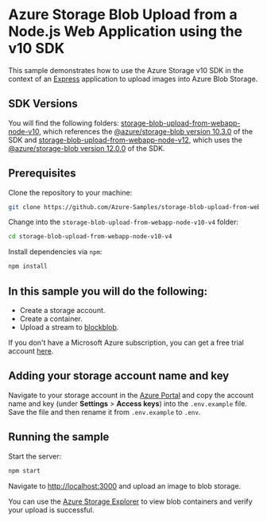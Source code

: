# Azure Storage Blob Upload from a Node.js Web Application using the v10 SDK

This sample demonstrates how to use the Azure Storage v10 SDK in the context of an [Express](https://expressjs.com/) application to upload images into Azure Blob Storage.

## SDK Versions

You will find the following folders: [storage-blob-upload-from-webapp-node-v10](./storage-blob-upload-from-webapp-node-v10), which references the [@azure/storage-blob version 10.3.0](https://www.npmjs.com/package/@azure/storage-blob/v/10.3.0) of the SDK and [storage-blob-upload-from-webapp-node-v12](./storage-blob-upload-from-webapp-node-v12), which uses the [@azure/storage-blob version 12.0.0](https://www.npmjs.com/package/@azure/storage-blob/v/12.0.0) of the SDK.

## Prerequisites

Clone the repository to your machine:

```bash
git clone https://github.com/Azure-Samples/storage-blob-upload-from-webapp-node-v10.git
```

Change into the `storage-blob-upload-from-webapp-node-v10-v4` folder:

```bash
cd storage-blob-upload-from-webapp-node-v10-v4
```

Install dependencies via `npm`:

```bash
npm install
```

## In this sample you will do the following:

* Create a storage account.
* Create a container.
* Upload a stream to [blockblob](https://docs.microsoft.com/en-us/rest/api/storageservices/understanding-block-blobs--append-blobs--and-page-blobs).

If you don't have a Microsoft Azure subscription, you can get a free trial account <a href="http://go.microsoft.com/fwlink/?LinkId=330212">here</a>.

## Adding your storage account name and key

Navigate to your storage account in the [Azure Portal](https://portal.azure.com) and copy the account name and key (under **Settings** > **Access keys**) into the `.env.example` file. Save the file and then rename it from `.env.example` to `.env`.

## Running the sample

Start the server:

```bash
npm start
```

Navigate to [http://localhost:3000](http://localhost:3000) and upload an image to blob storage.

You can use the [Azure Storage Explorer](https://azure.microsoft.com/features/storage-explorer/) to view blob containers and verify your upload is successful.

